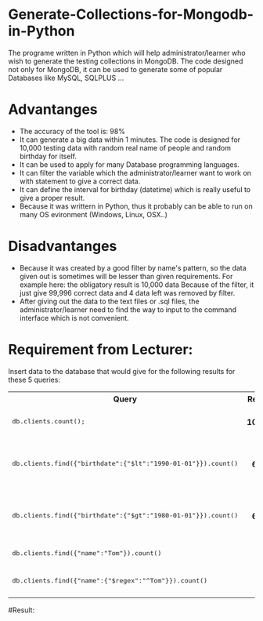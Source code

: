 # Generate-Collections-for-Mongodb-in-Python

The programe written in Python which will help administrator/learner who wish to generate the testing collections in MongoDB.
The code designed not only for MongoDB, it can be used to generate some of popular Databases like MySQL, SQLPLUS ...

# Advantanges

+ The accuracy of the tool is: 98%
+ It can generate a big data within 1 minutes. The code is designed for 10,000 testing data with random real name of people and random
birthday for itself.
+ It can be used to apply for many Database programming languages.
+ It can filter the variable which the administrator/learner want to work on with statement to give a correct data.
+ It can define the interval for birthday (datetime) which is really useful to give a proper result.
+ Because it was writtern in Python, thus it probably can be able to run on many OS evironment (Windows, Linux, OSX..)

# Disadvantanges

+ Because it was created by a good filter by name's pattern, so the data given out is sometimes will be lesser than given requirements.
For example here: the obligatory result is 10,000 data
                  Because of the filter, it just give 99,996 correct data and 4 data left was removed by filter.
+ After giving out the data to the text files or .sql files, the  administrator/learner need to find the way to input to the command
interface which is not convenient.

# Requirement from Lecturer:
<html>
<p>Insert data to the database that would give for the following results for these 5 queries:</p>
	<table>
		<tr><th>Query</th><th>Result</th><th>Comment</th></tr>
		<tr>
			<td><pre>db.clients.count();</pre></td>
			<td style="text-align: right; padding: 0 10px; font-weight: bold;">10000</td>
			<td>Total number of documents</td>
		</tr>
		<tr>
			<td><pre>db.clients.find({"birthdate":{"$lt":"1990-01-01"}}).count()</pre></td>
			<td style="text-align: right; padding: 0 10px; font-weight: bold;">6000</td>
			<td>"birthdate" is less than (before) "1990-01-01"</td>
		</tr>
		<tr>
			<td><pre>db.clients.find({"birthdate":{"$gt":"1980-01-01"}}).count()</pre></td>
			<td style="text-align: right; padding: 0 10px; font-weight: bold;">6000</td>
			<td>"birthdate" is greater than "1980-01-01"</td>
		</tr>
		<tr>
			<td><pre>db.clients.find({"name":"Tom"}).count()</pre></td>
			<td style="text-align: right; padding: 0 10px; font-weight: bold;">100</td>
			<td>"name" is "Tom"</td>
		</tr>
		<tr>
			<td><pre>db.clients.find({"name":{"$regex":"^Tom"}}).count()</pre></td>
			<td style="text-align: right; padding: 0 10px; font-weight: bold;">200</td>
			<td>"name" starts with "Tom"</td>
		</tr>
	</table>
</html>
#Result:

